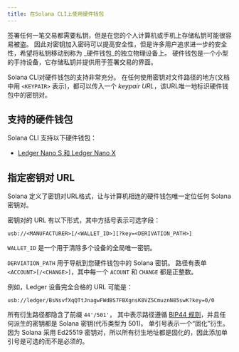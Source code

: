 ```yaml
---
title: 在Solana CLI上使用硬件钱包
---
```


签署任何一笔交易都需要私钥，但是在您的个人计算机或手机上存储私钥可能很容易被盗。 因此对密钥加入密码可以提高安全性，但是许多用户追求进一步的安全性，希望将私钥移动到称为 _硬件钱包_的独立物理设备上。 硬件钱包是一个小型的手持设备，它存储私钥并提供用于签署交易的界面。

Solana CLI对硬件钱包的支持非常充分。 在任何使用密钥对文件路径的地方(文档中用 `<KEYPAIR>` 表示)，都可以传入一个 _keypair URL_，该URL唯一地标识硬件钱包中的密钥对。

## 支持的硬件钱包

Solana CLI 支持以下硬件钱包：

- [Ledger Nano S 和 Ledger Nano X](hardware-wallets/ledger.md)

## 指定密钥对 URL

Solana 定义了密钥对URL格式，让与计算机相连的硬件钱包唯一定位任何 Solana 密钥对。

密钥对的 URL 有以下形式，其中方括号表示可选字段：

```text
usb://<MANUFACTURER>[/<WALLET_ID>][?key=<DERIVATION_PATH>]
```

`WALLET_ID` 是一个用于清除多个设备的全局唯一密钥。

`DERVIATION_PATH` 用于导航到您硬件钱包中的 Solana 密钥。 路径有表单 `<ACCOUNT>[/<CHANGE>]`，其中每一个 `ACOUNT` 和 `CHANGE` 都是正整数。

例如，Ledger 设备完全合格的 URL 可能是：

```text
usb://ledger/BsNsvfXqQTtJnagwFWdBS7FBXgnsK8VZ5CmuznN85swK?key=0/0
```

所有衍生路径都隐含了前缀 `44'/501'`， 其中表示路径遵循 [BIP44 规则](https://github.com/bitcoin/bips/blob/master/bip-0044.mediawiki)，并且任何派生的密钥都是 Solana 密钥(代币类型为 501)。 单引号表示一个“固化”衍生。 因为 Solana 采用 Ed25519 密钥对，所以所有衍生地址都是固化的，因此添加单引号是可选的而不是必须的。
